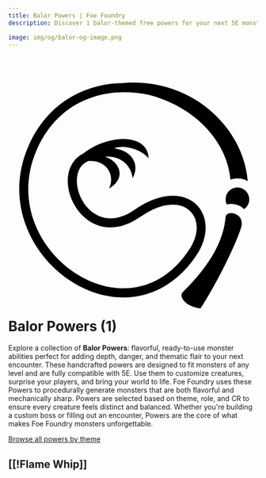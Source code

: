 ```yaml
---
title: Balor Powers | Foe Foundry
description: Discover 1 balor-themed free powers for your next 5E monster.

image: img/og/balor-og-image.png
---
```


# <span class="inline-icon" aria-hidden="true"><svg xmlns="http://www.w3.org/2000/svg" viewBox="0 0 512 512"><path d="M258.885 29.48c-8.57-.04-17.296.356-26.164 1.2-1.407.033-2.816.06-4.222.117-20.63.848-41.087 4.36-60.744 10.795-52.42 17.156-98.946 55.478-126.432 118.11-48.427 110.354 2.248 219.542 82.684 274.032 40.218 27.246 88.14 41.196 135.228 34.795 47.088-6.4 92.92-33.513 127.748-86.108 26.368-39.818 22.913-82.72-3.59-105.356-26.506-22.635-72.54-22.532-123.77 12.938-25.962 17.976-47.77 20.706-65.667 15.812s-32.506-18.044-41.904-34.398c-9.397-16.354-13.216-35.697-10.407-51.14 2.53-13.91 9.352-24.512 23.197-30.036 40.302-2.047 54.377 32.316 41.76 56.715h.002c37.934-22.406 21.153-56.542-8.457-65.39 38.397-3.073 55.48 24.433 57.042 44.046 14.265-25.26 2.38-55.33-37.642-61.36 18.195-7.832 55.78 1.215 70.412 20.767-1.002-52.434-83.122-50.04-133.248-10.643-17.66 8.572-28.226 24.805-31.454 42.557-3.79 20.842 1.183 43.942 12.592 63.795 11.408 19.85 29.618 36.67 53.177 43.112 23.56 6.442 51.848 1.875 81.237-18.473 47.052-32.58 82.676-29.734 100.992-14.093 18.316 15.642 22.844 46.55.146 80.827-32.332 48.826-72.883 72.226-114.683 77.908-41.8 5.682-85.27-6.712-122.23-31.75-73.918-50.076-120.74-149.214-76.05-251.05 25.518-58.15 67.353-92.223 115.13-107.86 35.64-11.665 74.71-12.85 112.345-5.17 103.925 25.726 164.447 102.694 170.205 174.32a42.652 42.652 0 0 1 12.926-2.48c2.845-.094 5.74.095 8.648.593a42.5 42.5 0 0 1 13.822 4.932C484.332 130.812 389.88 30.1 258.885 29.48zm211.937 215.202a24.706 24.706 0 0 0-1.218.006c-11.326.334-21.075 8.513-23.07 20.162-.89 5.197-.09 10.253 2.003 14.627a34.482 34.482 0 0 1 8.832-1.086c4.192.022 8.406.76 12.468 2.092 5.166 1.696 10.164 4.566 14.482 8.42 5.135-3.57 8.877-9.136 10.03-15.863 2.28-13.314-6.502-25.725-19.815-28.005a24.703 24.703 0 0 0-3.713-.353zm-13.51 52.453c-2.118-.01-4.047.312-5.576.9-2.977 1.144-4.625 2.623-5.547 6.277-5.098 60.167-43.147 110.48-89.987 157.077-1.075 4.273-.507 7.62 1.336 11.167 2.092 4.028 6.15 8.153 11.288 11.525 8.543 5.606 20.148 8.14 25.963 8.385 16.255-25.115 35.394-59.53 51.42-91.71 16.707-33.547 30.02-65.31 32.87-78.148 1.78-14.092-6.032-21.404-15.068-24.37a22.058 22.058 0 0 0-6.7-1.105z"/></svg></span> Balor Powers (1)

Explore a collection of **Balor Powers**: flavorful, ready-to-use monster abilities perfect for adding depth, danger, and thematic flair to your next encounter. These handcrafted powers are designed to fit monsters of any level and are fully compatible with 5E. Use them to customize creatures, surprise your players, and bring your world to life. Foe Foundry uses these Powers to procedurally generate monsters that are both flavorful and mechanically sharp. Powers are selected based on theme, role, and CR to ensure every creature feels distinct and balanced. Whether you're building a custom boss or filling out an encounter, Powers are the core of what makes Foe Foundry monsters unforgettable.  

  
[Browse all powers by theme](all.md)

[[!Flame Whip]]
---
